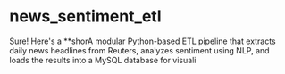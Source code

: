 # news_sentiment_etl
Sure! Here's a **shorA modular Python-based ETL pipeline that extracts daily news headlines from Reuters, analyzes sentiment using NLP, and loads the results into a MySQL database for visuali 
